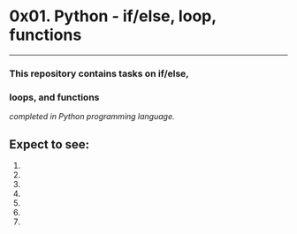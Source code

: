 # 0x01. Python - if/else, loop, functions
---
### This repository contains tasks on if/else,
### loops, and functions
*completed in Python programming language.*

## Expect to see:

1.
2.
3.
4.
5.
6.
7.
